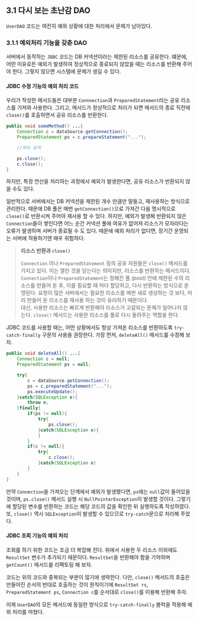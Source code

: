 ## 3.1 다시 보는 초난감 DAO

`UserDAO` 코드는 여전히 예외 상황에 대한 처리에서 문제가 남아있다.

### 3.1.1 예외처리 기능을 갖춘 DAO

서버에서 동작하는 `JDBC` 코드는 DB 커넥션이라는 제한된 리소스를 공유한다. 떄문에, 어떤 이유로든 예외가 발생하여 정상적으로 종료되지 않았을 때는 리소스를 반환해 주어야 한다. 그렇지 않으면 시스템에 문제가 생길 수 있다.

#### JDBC 수정 기능의 예외 처리 코드

우리가 작성한 메서드들은 대부분 `Connnection`과 `PreparedStatement`라는 공유 리소스를 가져와 사용한다. 그리고, 메서드가 정상적으로 처리가 되면 메서드의 종료 직전에 `close()`를 호출하면서 공유 리소스를 반환한다. 
```java
public void someMethod() ...{
	Connection c = dataSource.getConnection();
	PreparedStatement ps = c.prepareStatement("...");

	//처리 로직

	ps.close();
	c.close();
}
```

하지만, 특정 연산을 처리하는 과정에서 예외가 발생한다면, 공유 리소스가 반환되지 않을 수도 있다. 

일반적으로 서버에서는 DB 커넥션을 제한된 개수 만큼만 말들고, 재사용하는 방식으로 관리한다. 때문에 DB 풀은 매번 `getConnection()`으로 가져간 다음 명시적으로 `close()`로 반환시켜 주어야 재사용 할 수 있다. 하지만, 예외가 발생해 반환되지 않은 `Connection`들이 쌓인다면 어느 순간 커넥션 풀에 여유가 없어져 리소스가 모자라다는 오류가 발생하며 서버가 종료될 수 도 있다. 때문에 예외 처리가 없다면, 장기간 운영되는 서버에 적용하기엔 매우 위험하다. 

>**리소스 반환과 `close()`**
>
>`Connection` 이나 `PreparedStatement` 등의 공유 자원들은 `close()` 메서드를 가지고 있다. 이는 열린 것을 닫는다는 의미지만, 리소스를 반환하는 메서드이다. `Connection`이나 `PreparedStatement`는 정해진 풀 _(pool)_ 안에 제한된 수의 리소스를 만들어 둔 후, 이를 필요할 때 마다 할당하고, 다시 반환하는 방식으로 운영된다. 요청이 많은 서버에서는 필요한 리소스를 매번 새로 생성하는 것 보다, 미리 만들어 둔 리소스를 재사용 하는 것이 유리하기 때문이다. <br>
>대신, 사용한 리소스는 빠르게 반환해야 리소스가 고갈되는 문제가 일어나지 않는다. `close()` 메서드는 사용한 리소스를 풀로 다시 돌려주는 역할을 한다.

JDBC 코드를 사용할 때는, 어떤 상황에서도 항상 가져온 리소스를 반환하도록 `try-catch-finally` 구문의 사용을 권장한다. 가장 먼저, `deleteAll()` 메서드를 수정해 보자.
```java
public void deleteAll() ...{
	Connection c = null;
	PreparedStatement ps = null;

	try{
		c = dataSource.getConnection();
		ps = c.preparedStatement("...");
		ps.executeUpdate();
	}catch(SQLException e){
		throw e;
	}finally{
		if(ps != null){
			try{
				ps.close();
			}catch(SQLException e){
			}
		}
		if(c != null){
			try{
				c.close();
			}catch(SQLException e)
		}
	}
}
```

만약 `Connection`을 가져오는 단계에서 예외가 발생했다면, `ps`에는 `null`값이 들어있을 것이며, `ps.close()` 메서드 실행 시 `NullPointerException`이 발생할 것이다. 그렇기에 할당된 변수를 반환하는 코드는 해당 코드의 값을 확인한 뒤 실행하도록 작성하였다. 
또, `close()` 역시 `SQLException`이 발생할 수 있으므로 `try-catch`문으로 처리해 주었다. 

#### JDBC 조회 기능의 예외 처리

조회를 하기 위한 코드는 조금 더 복잡해 진다. 위에서 사용한 두 리소스 이외에도 `ResultSet` 변수가 추가되기 때문이다. `ResultSet`을 반환해야 함을 기억하며 `getCount()` 메서드를 리팩토링 해 보자.

코드는 위의 코드와 중복되는 부분이 많기에 생략한다. 다만, `close()` 메서드의 호출은 만들어진 순서의 반대로 호출하는 것이 원칙이기에 `ResultSet rs`, `PreparedStatement ps`, `Connection c`를 순서대로 `close()`를 이용해 반환해 주자.

이제 `UserDAO`의 모든 메서드에 동일한 방식으로 `try-catch-finally` 블럭을 적용해 예외 처리를 마쳤다.
